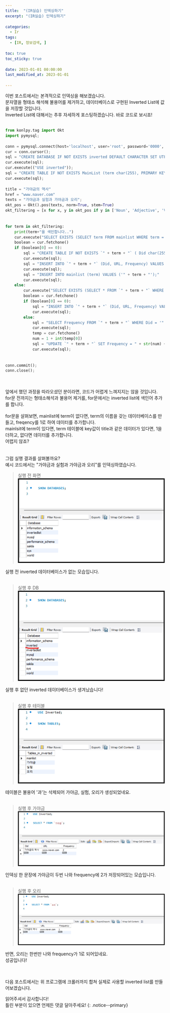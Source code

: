 ```yaml
---
title:  "(IR실습) 인덱싱하기" 
excerpt: "(IR실습) 인덱싱하기"

categories:
  - Ir
tags:
  - [IR, 정보검색, ]

toc: true
toc_sticky: true
 
date: 2023-01-01 00:00:00
last_modified_at: 2023-01-01

---
```

이번 포스트에서는 본격적으로 인덱싱을 해보겠습니다.<br>
문자열을 형태소 해석해 불용어를 제거하고, 데이터베이스로 구현된 Inverted List에 값을 저장할 것입니다.<br>
Inverted List에 대해서는 추후 자세하게 포스팅하겠습니다.
바로 코드로 보시죠!<br><br>

```python
from konlpy.tag import Okt
import pymysql;

conn = pymysql.connect(host='localhost', user='root', password='0000', charset='utf8');
cur = conn.cursor();
sql = "CREATE DATABASE IF NOT EXISTS inverted DEFAULT CHARACTER SET UTF8;";
cur.execute(sql);
cur.execute(("USE inverted"));
sql = "CREATE TABLE IF NOT EXISTS MainList (term char(255), PRIMARY KEY (term));"
cur.execute(sql);

title = "가야금의 역사"
href = "www.naver.com"
texts = "가야금과 실험과 가야금과 오리";
okt_pos = Okt().pos(texts, norm=True, stem=True)
okt_filtering = [x for x, y in okt_pos if y in ['Noun', 'Adjective', 'Verb']]


for term in okt_filtering:
    print(term+"을 색인합니다..")
    cur.execute("SELECT EXISTS (SELECT term FROM mainlist WHERE term = '" + term + "' limit 1) AS FLAG")
    boolean = cur.fetchone()
    if (boolean[0] == 0):
        sql = "CREATE TABLE IF NOT EXISTS `" + term + "` ( Did char(255), URL char(255), Frequency int, PRIMARY KEY (Did));";
        cur.execute(sql);
        sql = "INSERT INTO `" + term + "` (Did, URL, Frequency) VALUES ('" + title + "', '" + href + "', 1);"
        cur.execute(sql);
        sql = "INSERT INTO mainlist (term) VALUES ('" + term + "');"
        cur.execute(sql);
    else:
        cur.execute("SELECT EXISTS (SELECT * FROM `" + term + "` WHERE Did = '" + title + "' limit 1) AS FLAG")
        boolean = cur.fetchone()
        if (boolean[0] == 0):
            sql = "INSERT INTO `" + term + "` (Did, URL, Frequency) VALUES ('" + title + "', '" + href + "', 1);"
            cur.execute(sql);
        else:
            sql = "SELECT Frequency FROM `" + term + "` WHERE Did = '" + title + "';";
            cur.execute(sql);
            temp = cur.fetchone()
            num = 1 + int(temp[0])
            sql = "UPDATE `" + term + "` SET Frequency = " + str(num) + " WHERE Did = '" + title + "';"
            cur.execute(sql);
            

conn.commit();
conn.close();
```
<br><br>
앞에서 했던 과정을 따라오셨던 분이라면, 코드가 어렵게 느껴지지는 않을 것입니다.<br>
for문 전까지는 형태소해석과 불용어 제거를, for문에서는 inverted list에 색인어 추가를 합니다.<br><br>
for문을 살펴보면, mainlist에 term이 없다면, term의 이름을 갖는 데이터베이스를 만들고, freqency를 1로 하여 데이터를 추가합니다.<br>
mainlsit에 term이 있다면, term 테이블에 key값이 title과 같은 데이터가 있다면, 1을 더하고, 없다면 데이터를 추가합니다.<br>
어렵지 않죠?<br><br><br>
그럼 실행 결과를 살펴볼까요?<br>
예시 코드에서는 "가야금과 실험과 가야금과 오리"를 인덱싱하였습니다.<br>

>실행 전 화면<br>
>![실행전](/assets/images/Ir/05/실행전_.png "실행전_")


실행 전 inverted 데이터베이스가 없는 모습입니다.<br><br>

>실행 후 DB<br>
>![실행후디비](/assets/images/Ir/05/실행후디비_.png "실행후디비_")


실행 후 없던 inverted 데이터베이스가 생겨났습니다!<br><br>

>실행 후 테이블<br>
>![실행후테이블](/assets/images/Ir/05/실행후테이블_.png "실행후테이블_")


테이블은 불용어 '과'는 삭제되어 가야금, 실험, 오리가 생성되었네요.<br><br>

>실행 후 가야금<br>
>![실행후가야금](/assets/images/Ir/05/실행후가야금_.png "실행후가야금_")


인덱싱 한 문장에 가야금이 두번 나와 frequency에 2가 저장되어있는 모습입니다.<br><br>

>실행 후 오리<br>
>![실행후오리](/assets/images/Ir/05/실행후오리_.png "실행후오리_")


반면, 오리는 한번만 나와 frequency가 1로 되어있네요.<br>
성공입니다!<br><br><br>

다음 포스트에서는 위 프로그램에 크롤러까지 합쳐 실제로 사용할 inverted list를 만들어보겠습니다.<br>


읽어주셔서 감사합니다! <br>틀린 부분이 있으면 언제든 댓글 달아주세요!
{: .notice--primary} 
